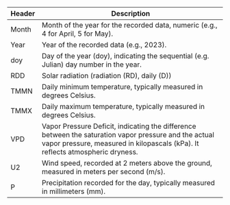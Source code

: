 | **Header** | **Description** |
|------------|-----------------|
| Month      | Month of the year for the recorded data, numeric (e.g., 4 for April, 5 for May). |
| Year       | Year of the recorded data (e.g., 2023). |
| doy        | Day of the year (doy), indicating the sequential (e.g. Julian) day number in the year. |
| RDD        | Solar radiation (radiation (RD), daily (D)) |
| TMMN       | Daily minimum temperature, typically measured in degrees Celsius. |
| TMMX       | Daily maximum temperature, typically measured in degrees Celsius. |
| VPD        | Vapor Pressure Deficit, indicating the difference between the saturation vapor pressure and the actual vapor pressure, measured in kilopascals (kPa). It reflects atmospheric dryness. |
| U2         | Wind speed, recorded at 2 meters above the ground, measured in meters per second (m/s). |
| P          | Precipitation recorded for the day, typically measured in millimeters (mm). |
